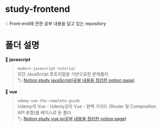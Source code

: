 # study-frontend

💡 Front-end에 관한 공부 내용을 담고 있는 repository

# 폴더 설명

📁 **javascript**

> `modern-javascript-tutorial`
<br> 모던 JavaScript 튜토리얼을 기반으로한 문제풀이
<br> 🏷️ [Notion study javaScript(공부 내용을 정리한 notion page)](https://www.notion.so/javaScript-441c3fa2d11d475c87b3de9d1895c377)

📁 **vue**

> `udemy-vue-the-complete-guide`
<br> Udemy의 Vue - Udemy강의 Vue - 완벽 가이드 (Router 및 Composition API 포함)를 베이스로 둔 폴더
<br> 🏷️ [Notion study vue.js(공부 내용을 정리한 notion page)](https://separate-chimpanzee-eab.notion.site/vue-js-976572170dee441f985644cf720b5536)